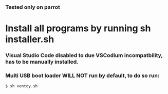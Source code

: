 ### Tested only on parrot

# Install all programs by running sh installer.sh


### Visual Studio Code disabled to due VSCodium incompatbility, has to be manually installed.

### Multi USB boot loader WILL NOT run by default, to do so run:
```$ sh ventoy.sh```

